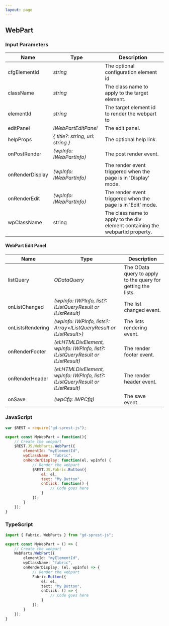 ```yaml
---
layout: page
---
```


## WebPart

### Input Parameters

| Name | Type | Description |
| --- | --- | --- |
| cfgElementId | _string_ | The optional configuration element id |
| className | _string_ | The class name to apply to the target element. |
| elementId | _string_ | The target element id to render the webpart to |
| editPanel | _IWebPartEditPanel_ | The edit panel. |
| helpProps | _{ title?: string, url: string }_ | The optional help link. |
| onPostRender | _(wpInfo: IWebPartInfo)_ | The post render event. |
| onRenderDisplay | _(wpInfo: IWebPartInfo)_ | The render event triggered when the page is in 'Display' mode. |
| onRenderEdit | _(wpInfo: IWebPartInfo)_ | The render event triggered when the page is in 'Edit' mode. |
| wpClassName | string | The class name to apply to the div element containing the webpartid property. |

#### WebPart Edit Panel

| Name | Type | Description |
| --- | --- | --- |
| listQuery | _ODataQuery_ | The OData query to apply to the query for getting the lists. |
| onListChanged | _(wpInfo: IWPInfo, list?: IListQueryResult or IListResult)_ | The list changed event. |
| onListsRendering | _(wpInfo: IWPInfo, lists?: Array&lt;IListQueryResult or IListResult&gt;)_ | The lists rendering event. |
| onRenderFooter | _(el:HTMLDivElement, wpInfo: IWPInfo, list?: IListQueryResult or IListResult)_ | The render footer event. |
| onRenderHeader | _(el:HTMLDivElement, wpInfo: IWPInfo, list?: IListQueryResult or IListResult)_ | The render header event. |
| onSave | _(wpCfg: IWPCfg)_ | The save event. |

### JavaScript

```js
var $REST = require("gd-sprest-js");

export const MyWebPart = function(){
    // Create the webpart
    $REST.JS.WebParts.WebPart({
        elementId: "myElementId",
        wpClassName: "fabric",
        onRenderDisplay: function(el, wpInfo) {
            // Render the webpart
            $REST.JS.Fabric.Button({
                el: el,
                text: "My Button",
                onClick: function() {
                    // Code goes here
                }
            });
        }
    });
}
```

### TypeScript

```ts
import { Fabric, WebParts } from "gd-sprest-js";

export const MyWebPart = () => {
    // Create the webpart
    WebParts.WebPart({
        elementId: "myElementId",
        wpClassName: "fabric",
        onRenderDisplay: (el, wpInfo) => {
            // Render the webpart
            Fabric.Button({
                el: el,
                text: "My Button",
                onClick: () => {
                    // Code goes here
                }
            });
        }
    });
}
```